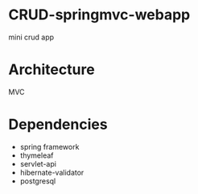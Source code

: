 # CRUD-springmvc-webapp
mini crud app
# Architecture
MVC
# Dependencies
* spring framework
* thymeleaf
* servlet-api
* hibernate-validator
* postgresql
